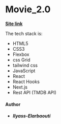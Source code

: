 # Movie_2.0

**[Site link](https://movie2-0.vercel.app/)**

The tech stack is:

- HTML5
- CSS3
- Flexbox
- css Grid
- tailwind css
- JavaScript
- React
- React Hooks
- Next.js
- Rest API (TMDB API)

#### Author

- ##### Ilyass-Elarbaouti
